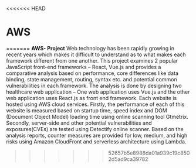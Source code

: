<<<<<<< HEAD
# AWS
=======
**AWS- Project**
Web technology has been rapidly growing in recent years which makes it difficult to understand as to what makes each framework different from one another. This project examines 2 popular JavaScript front-end frameworks – React, Vue.js and provides a comparative analysis based on performance, core differences like data binding, state management, routing, syntax etc. and potential common vulnerabilities in each framework. The analysis is done by designing two healthcare web application – One web application uses Vue.js  and the other web application uses React.js as front end framework. Each website is hosted using AWS cloud services.  Firstly, the performance of each of this website is measured based on startup time, speed index and DOM (Document Object Model) loading time using online scanning tool Gtmetrix. Secondly, server-side and other potential vulnerabilities and exposures(CVEs) are tested using Detectify online scanner. Based on the analysis reports, counter measures are provided for low, medium, and high risks using Amazon CloudFront and serverless architecture using Lambda.
>>>>>>> 52657b5e8988da01a939c19c8502d5ad9ca39782
